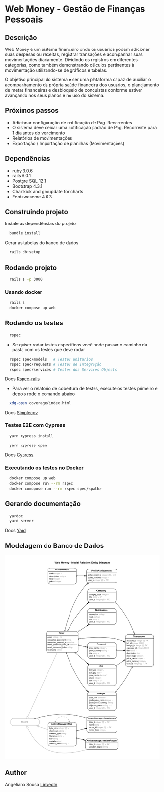 # Web Money - Gestão de Finanças Pessoais

## Descrição

Web Money é um sistema financeiro onde os usuários podem adicionar
suas despesas ou receitas, registrar transações e acompanhar suas
movimentações diariamente. Dividindo os registros em diferentes categorias,
como também demonstrando cálculos pertinentes à movimentação
utilizando-se de gráficos e tabelas.

O objetivo principal do sistema é ser uma plataforma capaz de auxiliar o
acompanhamento da própria saúde financeira dos usuários, o planejamento de
metas financeiras e desbloqueio de conquistas conforme estiver avançando
nos seus planos e no uso do sistema.

## Próximos passos

* Adicionar configuração de notificação de Pag. Recorrentes
* O sistema deve deixar uma notificação padrão de Pag. Recorrente para 1 dia antes do vencimento
* Relatórios de movimentações
* Exportação / Importação de planilhas (Movimentações)

## Dependências

* ruby 3.0.6
* rails 6.0.1
* Postgre SQL 12.1
* Bootstrap 4.3.1
* Chartkick and groupdate for charts
* Fontawesome 4.6.3

## Construindo projeto

Instale as dependências do projeto

~~~bash
  bundle install
~~~

Gerar as tabelas do banco de dados

~~~bash
  rails db:setup
~~~

## Rodando projeto

~~~bash
  rails s -p 3000
~~~

### Usando docker

~~~bash
  rails s
  docker compose up web
~~~

## Rodando os testes

~~~bash
  rspec
~~~

* Se quiser rodar testes especificos você pode passar o caminho da pasta com os testes que deve rodar

~~~bash
  rspec spec/models   # Testes unitarios
  rspec spec/requests # Testes de Integração
  rspec spec/services # Testes dos Services Objects
~~~

Docs [Rspec-rails](https://rspec.info/features/6-0/rspec-rails/)

* Para ver o relatorio de cobertura de testes, execute os testes primeiro e depois rode o comando abaixo

~~~bash
  xdg-open coverage/index.html
~~~

Docs [Simplecov](https://github.com/simplecov-ruby/simplecov)

### Testes E2E com Cypress

~~~bash
  yarn cypress install
~~~

~~~bash
  yarn cypress open
~~~

Docs [Cypress](https://docs.cypress.io/guides/getting-started/opening-the-app)

### Executando os testes no Docker

~~~bash
  docker compose up web
  docker compose run --rm rspec
  docker comopose run --rm rspec spec/<path>
~~~

## Gerando documentação

~~~bash
  yardoc
  yard server
~~~

Docs [Yard](https://yardoc.org/)

## Modelagem do Banco de Dados

![Modelagem do banco de dados](web_money_diagram.png)

## Author

Angeliano Sousa [LinkedIn](https://www.linkedin.com/in/angeliano-sousa/)
